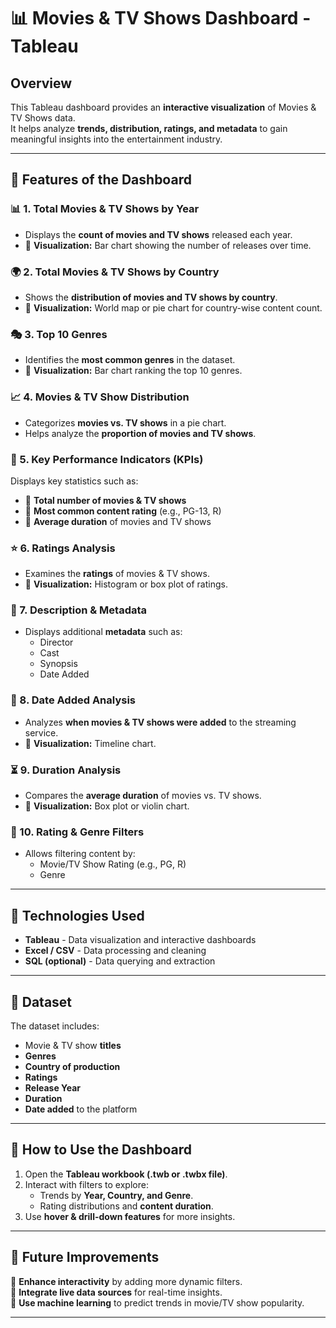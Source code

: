 # 📊 Movies & TV Shows Dashboard - Tableau

## **Overview**
This Tableau dashboard provides an **interactive visualization** of Movies & TV Shows data.  
It helps analyze **trends, distribution, ratings, and metadata** to gain meaningful insights into the entertainment industry.

---

## **🔹 Features of the Dashboard**

### **📊 1. Total Movies & TV Shows by Year**
- Displays the **count of movies and TV shows** released each year.
- 📌 **Visualization:** Bar chart showing the number of releases over time.

### **🌍 2. Total Movies & TV Shows by Country**
- Shows the **distribution of movies and TV shows by country**.
- 📌 **Visualization:** World map or pie chart for country-wise content count.

### **🎭 3. Top 10 Genres**
- Identifies the **most common genres** in the dataset.
- 📌 **Visualization:** Bar chart ranking the top 10 genres.

### **📈 4. Movies & TV Show Distribution**
- Categorizes **movies vs. TV shows** in a pie chart.
- Helps analyze the **proportion of movies and TV shows**.

### **🎯 5. Key Performance Indicators (KPIs)**
Displays key statistics such as:
- 📌 **Total number of movies & TV shows**  
- 📌 **Most common content rating** (e.g., PG-13, R)  
- 📌 **Average duration** of movies and TV shows  

### **⭐ 6. Ratings Analysis**
- Examines the **ratings** of movies & TV shows.
- 📌 **Visualization:** Histogram or box plot of ratings.

### **📝 7. Description & Metadata**
- Displays additional **metadata** such as:
  - Director  
  - Cast  
  - Synopsis  
  - Date Added  

### **📆 8. Date Added Analysis**
- Analyzes **when movies & TV shows were added** to the streaming service.
- 📌 **Visualization:** Timeline chart.

### **⏳ 9. Duration Analysis**
- Compares the **average duration** of movies vs. TV shows.
- 📌 **Visualization:** Box plot or violin chart.

### **🔖 10. Rating & Genre Filters**
- Allows filtering content by:
  - Movie/TV Show Rating (e.g., PG, R)
  - Genre  

---

## **📌 Technologies Used**
- **Tableau** - Data visualization and interactive dashboards
- **Excel / CSV** - Data processing and cleaning
- **SQL (optional)** - Data querying and extraction  

---

## **📂 Dataset**
The dataset includes:
- Movie & TV show **titles**
- **Genres**
- **Country of production**
- **Ratings**
- **Release Year**
- **Duration**
- **Date added** to the platform

---

## **📌 How to Use the Dashboard**
1. Open the **Tableau workbook (.twb or .twbx file)**.
2. Interact with filters to explore:
   - Trends by **Year, Country, and Genre**.
   - Rating distributions and **content duration**.
3. Use **hover & drill-down features** for more insights.

---

## **📌 Future Improvements**
🚀 **Enhance interactivity** by adding more dynamic filters.  
🚀 **Integrate live data sources** for real-time insights.  
🚀 **Use machine learning** to predict trends in movie/TV show popularity.  

---





